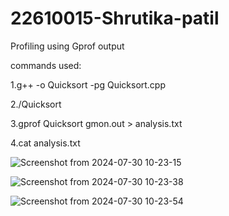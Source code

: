 # 22610015-Shrutika-patil
Profiling using Gprof output

commands used:

1.g++ -o Quicksort -pg Quicksort.cpp

2./Quicksort

3.gprof Quicksort gmon.out > analysis.txt

4.cat analysis.txt



![Screenshot from 2024-07-30 10-23-15](https://github.com/user-attachments/assets/6e77fc22-468f-478d-8dda-d2a0e253bcdc)







![Screenshot from 2024-07-30 10-23-38](https://github.com/user-attachments/assets/595f1df9-7c33-4d21-a714-fe4cf8c5646f)




![Screenshot from 2024-07-30 10-23-54](https://github.com/user-attachments/assets/56584b5a-3971-4c0a-a973-e7e1a653b6a8)




